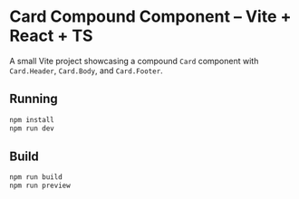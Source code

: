 
# Card Compound Component – Vite + React + TS

A small Vite project showcasing a compound `Card` component with `Card.Header`, `Card.Body`, and `Card.Footer`.

## Running
```bash
npm install
npm run dev
```

## Build
```bash
npm run build
npm run preview
```
